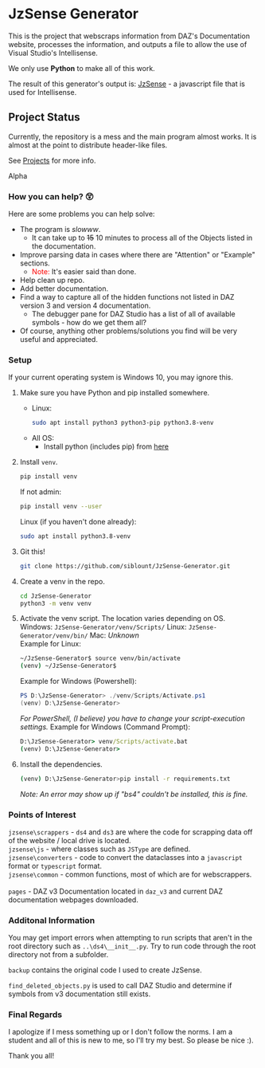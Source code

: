 # JzSense Generator
This is the project that webscraps information from DAZ's Documentation website, processes the information, and outputs a file to allow the use of Visual Studio's Intellisense.

We only use **Python** to make all of this work. 

The result of this generator's output is: [JzSense](https://github.com/siblount/JzSense) - a javascript file that is used for Intellisense.

## Project Status
Currently, the repository is a mess and the main program almost works. It is almost at the point to distribute header-like files. 

See [Projects](https://github.com/siblount/JzSense-Generator/projects/1) for more info.

Alpha

### How you can help? 😲

Here are some problems you can help solve:
* The program is *slowww*.
    * It can take up to ~~15~~ 10 minutes to process all of the Objects listed in the documentation.
* Improve parsing data in cases where there are "Attention" or "Example" sections.
    * <font color='red'>Note:</font> It's easier said than done.  
* Help clean up repo.
* Add better documentation.
* Find a way to capture all of the hidden functions not listed in DAZ version 3 and version 4 documentation.
    * The debugger pane for DAZ Studio has a list of all of available symbols - how do we get them all?
* Of course, anything other problems/solutions you find will be very useful and appreciated.

### Setup
If your current operating system is Windows 10, you may ignore this.

1) Make sure you have Python and pip installed somewhere.
    * Linux:
        ```bash
        sudo apt install python3 python3-pip python3.8-venv
        ```
    * All OS:
        * Install python (includes pip) from [here](https://www.python.org/downloads/)
        
2) Install `venv`.
    ```bash
    pip install venv
    ```
    If not admin:
    ```bash
    pip install venv --user
    ```
    Linux (if you haven't done already):
    ```bash
    sudo apt install python3.8-venv
    ```

3) Git this!
    ```bash
    git clone https://github.com/siblount/JzSense-Generator.git
    ```
4) Create a venv in the repo.
    ```bash
    cd JzSense-Generator
    python3 -m venv venv
    ```
5) Activate the venv script. 
    The location varies depending on OS.
    Windows: `JzSense-Generator/venv/Scripts/`
    Linux: `JzSense-Generator/venv/bin/`
    Mac: *Unknown*<br>
    Example for Linux:
    ```bash
    ~/JzSense-Generator$ source venv/bin/activate
    (venv) ~/JzSense-Generator$
    ```
    Example for Windows (Powershell):
    ```powershell
    PS D:\JzSense-Generator> ./venv/Scripts/Activate.ps1
    (venv) D:\JzSense-Generator>
    ```
    *For PowerShell, (I believe) you have to change your script-execution settings.*
    Example for Windows (Command Prompt):
    ```cmd
    D:\JzSense-Generator> venv/Scripts/activate.bat
    (venv) D:\JzSense-Generator>
    ```

6) Install the dependencies.
    ```bash
    (venv) D:\JzSense-Generator>pip install -r requirements.txt
    ```
    *Note: An error may show up if "bs4" couldn't be installed, this is fine.*

### Points of Interest
`jzsense\scrappers` - `ds4` and `ds3` are where the code for scrapping data off of the website / local drive is located.<br>
`jzsense\js` - where classes such as `JSType` are defined.<br>
`jzsense\converters` - code to convert the dataclasses into a `javascript` format or `typescript` format.<br>
`jzsense\common` - common functions, most of which are for webscrappers.<br><br>
`pages` - DAZ v3 Documentation located in `daz_v3` and current DAZ documentation webpages downloaded.

### Additonal Information
You may get import errors when attempting to run scripts that aren't in the root directory such as `..\ds4\__init__.py`. Try to run code through the root directory not from a subfolder.

`backup` contains the original code I used to create JzSense.

`find_deleted_objects.py` is used to call DAZ Studio and determine if symbols from v3 documentation still exists.

### Final Regards

I apologize if I mess something up or I don't follow the norms. I am a student and all of this is new to me, so I'll try my best. So please be nice :).

Thank you all!
